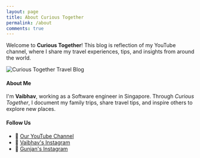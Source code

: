 ```yaml
---
layout: page
title: About Curious Together
permalink: /about
comments: true
---
```


<div class="row justify-content-between">
<div class="col-md-8 pr-5">

<p>Welcome to <strong>Curious Together</strong>! This blog is reflection of my YouTube channel, where I share my travel experiences, tips, and insights from around the world.</p>

<p class="mb-5"><img class="shadow-lg" src="{{site.baseurl}}/assets/images/curious-together-banner.png" alt="Curious Together Travel Blog" /></p>

<h4>About Me</h4>
<p>I'm <strong>Vaibhav</strong>, working as a Software engineer in Singapore.  Through <em>Curious Together</em>, I document my family trips, share travel tips, and inspire others to explore new places.</p>

<h4>Follow Us</h4>
<ul>
  <li>🎥 <a href="https://www.youtube.com/@CuriousTogether" target="_blank">Our YouTube Channel</a></li>
  <li>📸 <a href="https://www.instagram.com/curious.together" target="_blank">Vaibhav's Instagram</a></li>
  <li>📸 <a href="https://www.instagram.com/gunjanessence" target="_blank">Gunjan's Instagram</a></li>
</ul>
